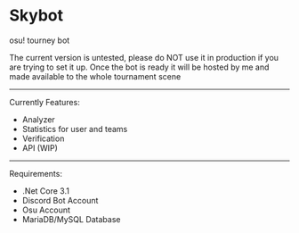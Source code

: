 # Skybot
osu! tourney bot


The current version is untested, please do NOT use it in production if you are trying to set it up.
Once the bot is ready it will be hosted by me and made available to the whole tournament scene


---
Currently Features:

- Analyzer
- Statistics for user and teams
- Verification
- API (WIP)

---
Requirements:
- .Net Core 3.1
- Discord Bot Account
- Osu Account
- MariaDB/MySQL Database
